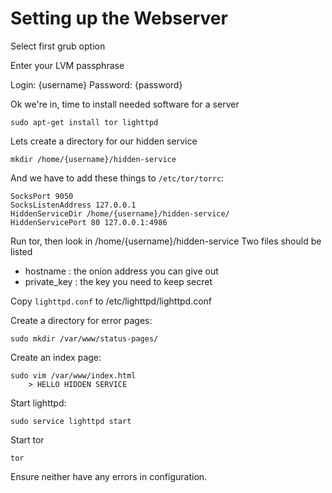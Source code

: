 # Setting up the Webserver
 
Select first grub option

Enter your LVM passphrase

Login: 		{username}
Password: 	{password}

Ok we're in, time to install needed software for a server

	sudo apt-get install tor lighttpd

Lets create a directory for our hidden service

	mkdir /home/{username}/hidden-service

And we have to add these things to `/etc/tor/torrc`:
	
	SocksPort 9050
	SocksListenAddress 127.0.0.1
	HiddenServiceDir /home/{username}/hidden-service/
	HiddenServicePort 80 127.0.0.1:4986

Run tor, then look in /home/{username}/hidden-service
Two files should be listed

* hostname 		: the onion address you can give out
* private_key 	: the key you need to keep secret

Copy `lighttpd.conf` to /etc/lighttpd/lighttpd.conf

Create a directory for error pages:

	sudo mkdir /var/www/status-pages/

Create an index page:

	sudo vim /var/www/index.html
		> HELLO HIDDEN SERVICE

Start lighttpd:

	sudo service lighttpd start

Start tor

	tor


Ensure neither have any errors in configuration.